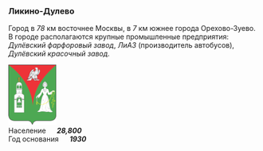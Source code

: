 <!--2022-07-09 12:15:33-->
### Ликино-Дулево
Город в *78* км восточнее Москвы, в *7* км южнее города Орехово-Зуево.
В городе располагаются крупные промышленные предприятия:
*Дулёвский фарфоровый завод*, 
*ЛиАЗ* (производитель автобусов),
*Дулёвский красочный завод*.

<img src="./Likino.png" width="96px"><br>
Население &emsp; ***28,800*** &emsp;<br>
Год&nbsp;основания &emsp; ***1930***